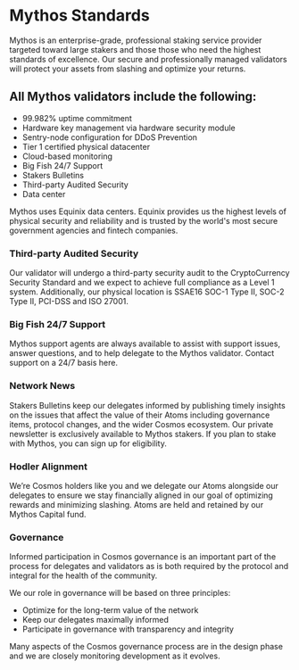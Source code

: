 # Mythos Standards

Mythos is an enterprise-grade, professional staking service provider targeted toward large stakers and those those who need the highest standards of excellence. Our secure and professionally managed validators will protect your assets from slashing and optimize your returns. 

## All Mythos validators include the following:

* 99.982% uptime commitment
* Hardware key management via hardware security module
* Sentry-node configuration for DDoS Prevention
* Tier 1 certified physical datacenter
* Cloud-based monitoring
* Big Fish 24/7 Support
* Stakers Bulletins
* Third-party Audited Security
* Data center

Mythos uses Equinix data centers. Equinix provides us the highest levels of physical security and reliability and is trusted by the world's most secure government agencies and fintech companies.

### Third-party Audited Security

Our validator will undergo a third-party security audit to the CryptoCurrency Security Standard and we expect to achieve full compliance as a Level 1 system. Additionally, our physical location is SSAE16 SOC-1 Type II, SOC-2 Type II, PCI-DSS and ISO 27001.

### Big Fish 24/7 Support
Mythos support agents are always available to assist with support issues, answer questions, and to help delegate to the Mythos validator. Contact support on a 24/7 basis here.

### Network News
Stakers Bulletins keep our delegates informed by publishing timely insights on the issues that affect the value of their Atoms including governance items, protocol changes, and the wider Cosmos ecosystem. Our private newsletter is exclusively available to Mythos stakers. If you plan to stake with Mythos, you can sign up for eligibility.

### Hodler Alignment
We’re Cosmos holders like you and we delegate our Atoms alongside our delegates to ensure we stay financially aligned in our goal of optimizing rewards and minimizing slashing. Atoms are held and retained by our Mythos Capital fund.

### Governance
Informed participation in Cosmos governance is an important part of the process for delegates and validators as is both required by the protocol and integral for the health of the community.

We our role in governance will be based on three principles:

* Optimize for the long-term value of the network
* Keep our delegates maximally informed
* Participate in governance with transparency and integrity

Many aspects of the Cosmos governance process are in the design phase and we are closely monitoring development as it evolves.

<br/> <br/>